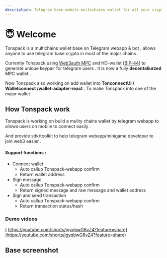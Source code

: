 ```yaml
---
description: Telegram base mobile multichains wallet for all your crypto
---
```


# 😇 Welcome

Tonspack is a multichains wallet base on Telegram webapp & bot , allows anyone to use telegram base crypto in most of the major chains .&#x20;

Currently Tonspack using [Web3auth MPC](https://github.com/Tonspay/Tonspack-Web3auth-Telegram-Webapp-MPC-Middleware) and HD-wallet \[[BIP-44](https://github.com/bitcoin/bips/blob/master/bip-0044.mediawiki)] to generate unique keypair for telegram users .  It is now a fully **decentaliurzed** MPC wallet .

Now Tonspack also working on add wallet into **TonconnectUI / Walletconnect /wallet-adapter-react** . To make Tonspack into one of the major wallet .

## How Tonspack work

Tonspack is working on build a mulity chains wallet by telegram webapp to allows users on mobile to connect easily .

And provide sdk/toolkit to help telegram webapp/minigame developer to join web3 easier .

#### Support functions :&#x20;

* Connect wallet&#x20;
  * Auto callup Tonspack-webapp confirm
  * Return wallet address
* Sign message
  * Auto callup Tonspack-webapp confirm
  * Return signed message and raw message and wallet address
* Sign and send transaction
  * Auto callup Tonspack-webapp confirm
  * Return transaction status/hash

### Demo videos

[ https://youtube.com/shorts/jgyqbwG6vZ4?feature=share](https://youtube.com/shorts/jgyqbwG6vZ4?feature=share)

## Base screenshot&#x20;

<figure><img src=".gitbook/assets/屏幕快照 2024-08-01 下午4.14.17.png" alt=""><figcaption></figcaption></figure>

<figure><img src=".gitbook/assets/屏幕快照 2024-08-01 下午4.14.23 (2).png" alt=""><figcaption></figcaption></figure>

<figure><img src=".gitbook/assets/屏幕快照 2024-08-01 下午4.14.32.png" alt=""><figcaption></figcaption></figure>

<figure><img src=".gitbook/assets/屏幕快照 2024-08-01 下午4.14.39.png" alt=""><figcaption></figcaption></figure>

<figure><img src=".gitbook/assets/屏幕快照 2024-08-01 下午4.16.21.png" alt=""><figcaption></figcaption></figure>
